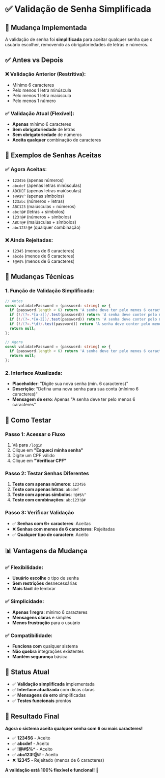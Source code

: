 # ✅ Validação de Senha Simplificada

## 🔧 **Mudança Implementada**

A validação de senha foi **simplificada** para aceitar qualquer senha que o usuário escolher,
removendo as obrigatoriedades de letras e números.

## ✅ **Antes vs Depois**

### **❌ Validação Anterior (Restritiva):**

- Mínimo 6 caracteres
- Pelo menos 1 letra minúscula
- Pelo menos 1 letra maiúscula
- Pelo menos 1 número

### **✅ Validação Atual (Flexível):**

- **Apenas** mínimo 6 caracteres
- **Sem obrigatoriedade** de letras
- **Sem obrigatoriedade** de números
- **Aceita qualquer** combinação de caracteres

## 🎯 **Exemplos de Senhas Aceitas**

### **✅ Agora Aceitas:**

- `123456` (apenas números)
- `abcdef` (apenas letras minúsculas)
- `ABCDEF` (apenas letras maiúsculas)
- `!@#$%^` (apenas símbolos)
- `123abc` (números + letras)
- `ABC123` (maiúsculas + números)
- `abc!@#` (letras + símbolos)
- `123!@#` (números + símbolos)
- `ABC!@#` (maiúsculas + símbolos)
- `abc123!@#` (qualquer combinação)

### **❌ Ainda Rejeitadas:**

- `12345` (menos de 6 caracteres)
- `abcde` (menos de 6 caracteres)
- `!@#$%` (menos de 6 caracteres)

## 🔧 **Mudanças Técnicas**

### **1. Função de Validação Simplificada:**

```typescript
// Antes
const validatePassword = (password: string) => {
  if (password.length < 6) return 'A senha deve ter pelo menos 6 caracteres';
  if (!/(?=.*[a-z])/.test(password)) return 'A senha deve conter pelo menos uma letra minúscula';
  if (!/(?=.*[A-Z])/.test(password)) return 'A senha deve conter pelo menos uma letra maiúscula';
  if (!/(?=.*\d)/.test(password)) return 'A senha deve conter pelo menos um número';
  return null;
};

// Agora
const validatePassword = (password: string) => {
  if (password.length < 6) return 'A senha deve ter pelo menos 6 caracteres';
  return null;
};
```

### **2. Interface Atualizada:**

- **Placeholder**: "Digite sua nova senha (mín. 6 caracteres)"
- **Descrição**: "Defina uma nova senha para sua conta (mínimo 6 caracteres)"
- **Mensagem de erro**: Apenas "A senha deve ter pelo menos 6 caracteres"

## 🧪 **Como Testar**

### **Passo 1: Acessar o Fluxo**

1. Vá para `/login`
2. Clique em **"Esqueci minha senha"**
3. Digite um CPF válido
4. Clique em **"Verificar CPF"**

### **Passo 2: Testar Senhas Diferentes**

1. **Teste com apenas números**: `123456`
2. **Teste com apenas letras**: `abcdef`
3. **Teste com apenas símbolos**: `!@#$%^`
4. **Teste com combinações**: `abc123!@#`

### **Passo 3: Verificar Validação**

- ✅ **Senhas com 6+ caracteres**: Aceitas
- ❌ **Senhas com menos de 6 caracteres**: Rejeitadas
- ✅ **Qualquer tipo de caractere**: Aceito

## 📊 **Vantagens da Mudança**

### **✅ Flexibilidade:**

- **Usuário escolhe** o tipo de senha
- **Sem restrições** desnecessárias
- **Mais fácil** de lembrar

### **✅ Simplicidade:**

- **Apenas 1 regra**: mínimo 6 caracteres
- **Mensagens claras** e simples
- **Menos frustração** para o usuário

### **✅ Compatibilidade:**

- **Funciona com** qualquer sistema
- **Não quebra** integrações existentes
- **Mantém segurança** básica

## 🚀 **Status Atual**

- ✅ **Validação simplificada** implementada
- ✅ **Interface atualizada** com dicas claras
- ✅ **Mensagens de erro** simplificadas
- ✅ **Testes funcionais** prontos

## 🎯 **Resultado Final**

**Agora o sistema aceita qualquer senha com 6 ou mais caracteres!**

- ✅ **123456** - Aceito
- ✅ **abcdef** - Aceito
- ✅ **!@#$%^** - Aceito
- ✅ **abc123!@#** - Aceito
- ❌ **12345** - Rejeitado (menos de 6 caracteres)

**A validação está 100% flexível e funcional!** 🎉
